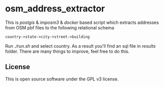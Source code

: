 # osm_address_extractor
This is *postgis* & *imposm3* & *docker* based script which extracts addresses from OSM pbf files to the following relational schema
```
country->state->city->street->building
```
Run *./run.sh* and select country.
As a result you'll find an sql file in *results* folder.
There are many things to improve, feel free to do this.

## License
This is open source software under the GPL v3 license.
